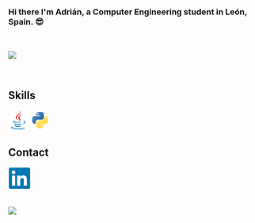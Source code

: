 ### Hi there I'm Adrián, a Computer Engineering student in León, Spain. 😎

<br>

<p><img align="center" src="https://github-readme-stats.vercel.app/api?username=apereg&show_icons=true&theme=radical"/></p>

<br>

## Skills
<p align="left">
<img src="https://raw.githubusercontent.com/devicons/devicon/master/icons/java/java-original.svg" width="40" height="40"/>
<img src="https://raw.githubusercontent.com/devicons/devicon/master/icons/python/python-original.svg" width="40" height="40"/>
 </p>



## Contact
<a href="https://bit.ly/3wzDu4F"> <img src="https://raw.githubusercontent.com/devicons/devicon/master/icons/linkedin/linkedin-original.svg" width="45" height="45"/> </a>

##
<p><img align="center" src="https://komarev.com/ghpvc/?username=apereg&color=ff69b4"/></p>
